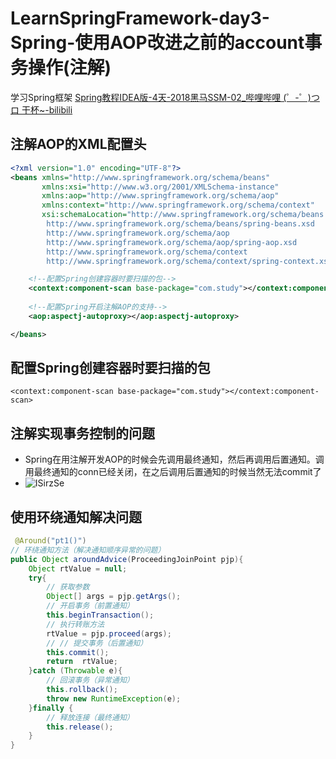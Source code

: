 # LearnSpringFramework-day3-Spring-使用AOP改进之前的account事务操作(注解)
  学习Spring框架
  [Spring教程IDEA版-4天-2018黑马SSM-02_哔哩哔哩 (゜-゜)つロ 干杯~-bilibili](https://www.bilibili.com/video/BV1Sb411s7vP?from=search&seid=6126662563921252654)


## 注解AOP的XML配置头
```XML
<?xml version="1.0" encoding="UTF-8"?>
<beans xmlns="http://www.springframework.org/schema/beans"
       xmlns:xsi="http://www.w3.org/2001/XMLSchema-instance"
       xmlns:aop="http://www.springframework.org/schema/aop"
       xmlns:context="http://www.springframework.org/schema/context"
       xsi:schemaLocation="http://www.springframework.org/schema/beans
        http://www.springframework.org/schema/beans/spring-beans.xsd
        http://www.springframework.org/schema/aop
        http://www.springframework.org/schema/aop/spring-aop.xsd
        http://www.springframework.org/schema/context
        http://www.springframework.org/schema/context/spring-context.xsd">

    <!--配置Spring创建容器时要扫描的包-->
    <context:component-scan base-package="com.study"></context:component-scan>
    
    <!--配置Spring开启注解AOP的支持-->
    <aop:aspectj-autoproxy></aop:aspectj-autoproxy>

</beans>
```

## 配置Spring创建容器时要扫描的包
`<context:component-scan base-package="com.study"></context:component-scan>`

## 注解实现事务控制的问题
- Spring在用注解开发AOP的时候会先调用最终通知，然后再调用后置通知。调用最终通知的conn已经关闭，在之后调用后置通知的时候当然无法commit了
- ![ISirzSe](https://i.imgur.com/ISirzSe.png)

## 使用环绕通知解决问题
```java
 @Around("pt1()")
// 环绕通知方法（解决通知顺序异常的问题）
public Object aroundAdvice(ProceedingJoinPoint pjp){
    Object rtValue = null;
    try{
        // 获取参数
        Object[] args = pjp.getArgs();
        // 开启事务（前置通知）
        this.beginTransaction();
        // 执行转账方法
        rtValue = pjp.proceed(args);
        // // 提交事务（后置通知）
        this.commit();
        return  rtValue;
    }catch (Throwable e){
        // 回滚事务（异常通知）
        this.rollback();
        throw new RuntimeException(e);
    }finally {
        // 释放连接（最终通知）
        this.release();
    }
}
```

